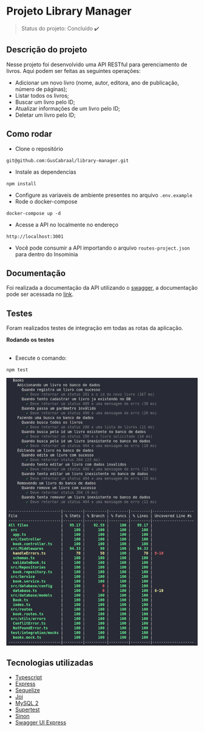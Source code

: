 # Projeto Library Manager

> Status do projeto: Concluído :heavy_check_mark:

## Descrição do projeto

Nesse projeto foi desenvolvido uma API RESTful para gerenciamento de livros. Aqui podem ser feitas as seguintes operações:

- Adicionar um novo livro (nome, autor, editora, ano de publicação, número de páginas);
- Listar todos os livros;
- Buscar um livro pelo ID;
- Atualizar informações de um livro pelo ID;
- Deletar um livro pelo ID;

## Como rodar

- Clone o repositório 
```
git@github.com:GusCabraal/library-manager.git
```
- Instale as dependencias 
```
npm install
```
- Configure as variaveis de ambiente presentes no arquivo `.env.example`
- Rode o docker-compose
```
docker-compose up -d
```
- Acesse a API no localmente no endereço 
```
http://localhost:3001
```
- Você pode consumir a API importando o arquivo `routes-project.json` para dentro do Insominia

## Documentação

Foi realizada a documentação da API utilizando o [swagger](https://swagger.io/), a documentação pode ser acessada no [link](https://library-manager-production.up.railway.app/api-docs).


## Testes
Foram realizados testes de integração em todas as rotas da aplicação.

<summary><strong> Rodando os testes </strong></summary><br />

- Execute o comando:
 ```
 npm test
 ```

![cobertura_de_testes](testes.png)



## Tecnologias utilizadas

- [Typescript](https://www.typescriptlang.org/)
- [Express](http://expressjs.com/)
- [Sequelize](https://sequelize.org/docs/v6/)
- [Joi](https://www.npmjs.com/package/joi)
- [MySQL 2](https://www.npmjs.com/package/mysql2)
- [Supertest](https://www.npmjs.com/package/supertest)
- [Sinon](https://www.npmjs.com/package/sinon)
- [Swagger UI Express](https://www.npmjs.com/package/swagger-ui-express)
